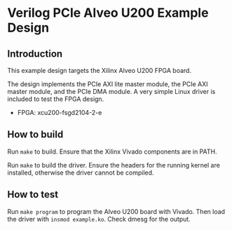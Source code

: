 # Verilog PCIe Alveo U200 Example Design

## Introduction

This example design targets the Xilinx Alveo U200 FPGA board.

The design implements the PCIe AXI lite master module, the PCIe AXI master module, and the PCIe DMA module.  A very simple Linux driver is included to test the FPGA design.

*  FPGA: xcu200-fsgd2104-2-e

## How to build

Run `make` to build.  Ensure that the Xilinx Vivado components are in PATH.

Run `make` to build the driver.  Ensure the headers for the running kernel are installed, otherwise the driver cannot be compiled.

## How to test

Run `make program` to program the Alveo U200 board with Vivado.  Then load the driver with `insmod example.ko`.  Check dmesg for the output.
